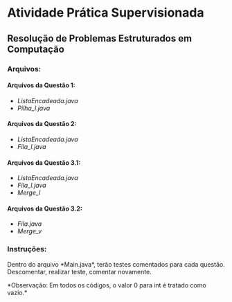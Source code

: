 
# Atividade Prática Supervisionada

## Resolução de Problemas Estruturados em Computação


### Arquivos:

#### Arquivos da Questão 1:

- *ListaEncadeada.java*
- *Pilha_l.java*

#### Arquivos da Questão 2:

- *ListaEncadeada.java*
- *Fila_l.java*

#### Arquivos da Questão 3.1:

- *ListaEncadeada.java*
- *Fila_l.java*
- *Merge_l*

#### Arquivos da Questão 3.2:
- *Fila.java*
-  *Merge_v*


### Instruções:

<p>Dentro do arquivo *Main.java*, terão testes comentados para cada questão. Descomentar, realizar teste, comentar novamente.</p>
<p>*Observação: Em todos os códigos, o valor 0 para int é tratado como vazio.*</p>
